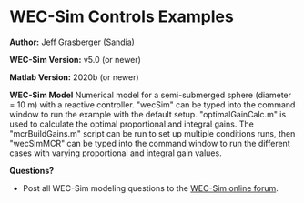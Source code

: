 # WEC-Sim Controls Examples

**Author:**          Jeff Grasberger (Sandia)

**WEC-Sim Version:** v5.0 (or newer)

**Matlab Version:** 2020b (or newer)

**WEC-Sim Model**
Numerical model for a semi-submerged sphere (diameter = 10 m) with a reactive controller. 
"wecSim" can be typed into the command window to run the example with the default setup. "optimalGainCalc.m" 
is used to calculate the optimal proportional and integral gains. The "mcrBuildGains.m" script can be run to set up 
multiple conditions runs, then "wecSimMCR" can be typed into the command window to run the different 
cases with varying proportional and integral gain values.

**Questions?**
* Post all WEC-Sim modeling questions to the [WEC-Sim online forum](https://github.com/WEC-Sim/WEC-Sim/issues).
